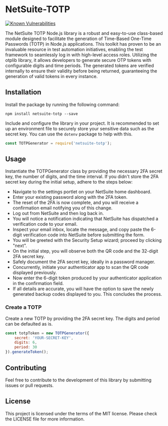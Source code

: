 # NetSuite-TOTP

[![Known Vulnerabilities](https://snyk.io/test/github/budysutjijati/netsuite-totp/badge.svg?targetFile=package.json)](https://snyk.io/test/github/budysutjijati/netsuite-totp?targetFile=package.json)


The NetSuite TOTP Node.js library is a robust and easy-to-use class-based module designed to facilitate the generation of Time-Based One-Time Passwords (TOTP) in Node.js applications. This toolkit has proven to be an invaluable resource in test automation initiatives, enabling the test framework to seamlessly log in with high-level access roles. Utilizing the otplib library, it allows developers to generate secure OTP tokens with configurable digits and time periods. The generated tokens are verified internally to ensure their validity before being returned, guaranteeing the generation of valid tokens in every instance. 

## Installation

Install the package by running the following command:

```
npm install netsuite-totp --save
```

Include and configure the library in your project. It is recommended to set up an environment file to securely store your sensitive data such as the secret key. You can use the `dotenv` package to help with this.

```javascript
const TOTPGenerator = require('netsuite-totp');
```

## Usage

Instantiate the TOTPGenerator class by providing the necessary 2FA secret key, the number of digits, and the time interval. If you didn't store the 2FA secret key during the initial setup, adhere to the steps below:

- Navigate to the settings portlet on your NetSuite home dashboard.
- Enter your existing password along with the 2FA token.
- The reset of the 2FA is now complete, and you will receive a confirmation email notifying you of this change.
- Log out from NetSuite and then log back in.
- You will notice a notification indicating that NetSuite has dispatched a verification code to your email.
- Inspect your email inbox, locate the message, and copy paste the 6-digit verification code into NetSuite before submitting the form.
- You will be greeted with the Security Setup wizard; proceed by clicking "next".
- On the initial step, you will observe both the QR code and the 32-digit 2FA secret key.
- Safely document the 2FA secret key, ideally in a password manager.
- Concurrently, initiate your authenticator app to scan the QR code displayed previously.
- Now enter the 6-digit token produced by your authenticator application in the confirmation field.
- If all details are accurate, you will have the option to save the newly generated backup codes displayed to you. This concludes the process.


### Create a TOTP
Create a new TOTP by providing the 2FA secret key. The digits and period can be defaulted as is.

```javascript
const totpToken = new TOTPGenerator({ 
    secret: 'YOUR-SECRET-KEY', 
    digits: 6, 
    period: 30
}).generateToken();
```

## Contributing

Feel free to contribute to the development of this library by submitting issues or pull requests.

## License

This project is licensed under the terms of the MIT license. Please check the LICENSE file for more information.